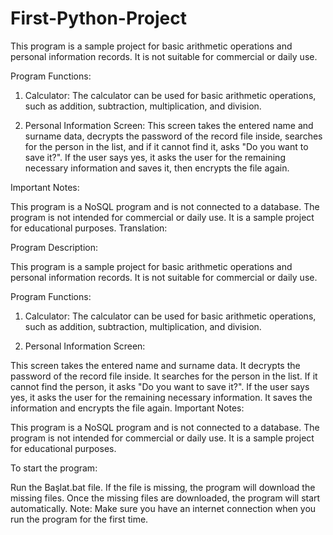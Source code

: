 # First-Python-Project


This program is a sample project for basic arithmetic operations and personal information records. It is not suitable for commercial or daily use.

Program Functions:

1) Calculator: The calculator can be used for basic arithmetic operations, such as addition, subtraction, multiplication, and division.

2) Personal Information Screen: This screen takes the entered name and surname data, decrypts the password of the record file inside, searches for the person in the list, and if it cannot find it, asks "Do you want to save it?". If the user says yes, it asks the user for the remaining necessary information and saves it, then encrypts the file again.

Important Notes:

This program is a NoSQL program and is not connected to a database.
The program is not intended for commercial or daily use. It is a sample project for educational purposes.
Translation:

Program Description:

This program is a sample project for basic arithmetic operations and personal information records. It is not suitable for commercial or daily use.

Program Functions:

1) Calculator: The calculator can be used for basic arithmetic operations, such as addition, subtraction, multiplication, and division.

2) Personal Information Screen:

This screen takes the entered name and surname data.
It decrypts the password of the record file inside.
It searches for the person in the list.
If it cannot find the person, it asks "Do you want to save it?".
If the user says yes, it asks the user for the remaining necessary information.
It saves the information and encrypts the file again.
Important Notes:

This program is a NoSQL program and is not connected to a database.
The program is not intended for commercial or daily use. It is a sample project for educational purposes.


To start the program:

Run the Başlat.bat file.
If the file is missing, the program will download the missing files.
Once the missing files are downloaded, the program will start automatically.
Note: Make sure you have an internet connection when you run the program for the first time.
